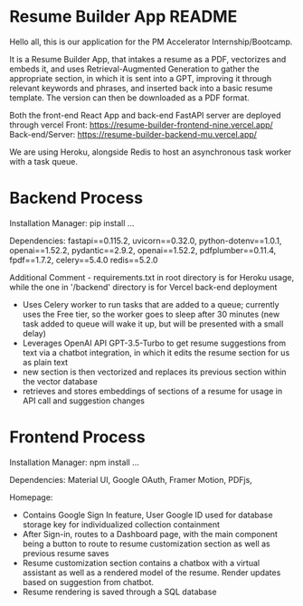 # Resume Builder App README

Hello all, this is our application for the PM Accelerator Internship/Bootcamp.

It is a Resume Builder App, that intakes a resume as a PDF, vectorizes and embeds it, and uses 
Retrieval-Augmented Generation to gather the appropriate section, in which it is sent into a GPT,
improving it through relevant keywords and phrases, and inserted back into a basic resume template.
The version can then be downloaded as a PDF format.

Both the front-end React App and back-end FastAPI server are deployed through vercel
Front: https://resume-builder-frontend-nine.vercel.app/
Back-end/Server: https://resume-builder-backend-mu.vercel.app/

We are using Heroku, alongside Redis to host an asynchronous task worker with a task queue.



# Backend Process

Installation Manager: pip install ...

Dependencies: fastapi==0.115.2, uvicorn==0.32.0, python-dotenv==1.0.1, openai==1.52.2, 
pydantic==2.9.2, openai==1.52.2, pdfplumber==0.11.4, fpdf==1.7.2, celery==5.4.0
redis==5.2.0

Additional Comment - requirements.txt in root directory is for Heroku usage, while the one in 
'/backend' directory is for Vercel back-end deployment

- Uses Celery worker to run tasks that are added to a queue; currently uses the Free tier, so the 
worker goes to sleep after 30 minutes (new task added to queue will wake it up, but will be 
presented with a small delay)
- Leverages OpenAI API GPT-3.5-Turbo to get resume suggestions from text via a chatbot integration,
in which it edits the resume section for us as plain text
- new section is then vectorized and replaces its previous section within the vector database
- retrieves and stores embeddings of sections of a resume for usage in API call and suggestion 
changes



# Frontend Process

Installation Manager: npm install ...

Dependencies: 
Material UI, Google OAuth, Framer Motion, PDFjs,

Homepage:
- Contains Google Sign In feature, User Google ID used for database storage key for individualized
collection containment
- After Sign-in, routes to a Dashboard page, with the main component being a button to route to 
resume customization section as well as previous resume saves
- Resume customization section contains a chatbox with a virtual assistant as well as a rendered
model of the resume. Render updates based on suggestion from chatbot. 
- Resume rendering is saved through a SQL database